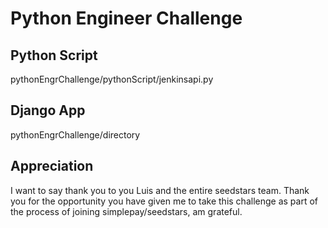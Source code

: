 Python Engineer Challenge
=================================================

Python Script
-----------------

pythonEngrChallenge/pythonScript/jenkinsapi.py



Django App
-----------------
 pythonEngrChallenge/directory


Appreciation
---------------------
I want to say thank you to you Luis and the entire seedstars team. Thank you for the opportunity you have given me to take this challenge as part of the process of joining simplepay/seedstars, am grateful.
